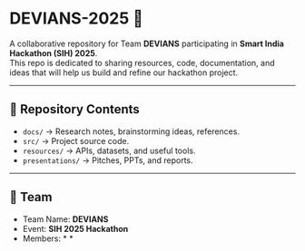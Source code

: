 # DEVIANS-2025 🚀

A collaborative repository for Team **DEVIANS** participating in **Smart India Hackathon (SIH) 2025**.  
This repo is dedicated to sharing resources, code, documentation, and ideas that will help us build and refine our hackathon project.

---

## 📂 Repository Contents
- `docs/` → Research notes, brainstorming ideas, references.
- `src/` → Project source code.
- `resources/` → APIs, datasets, and useful tools.
- `presentations/` → Pitches, PPTs, and reports.

---

## 👥 Team
- Team Name: **DEVIANS**
- Event: **SIH 2025 Hackathon**
- Members: * *

